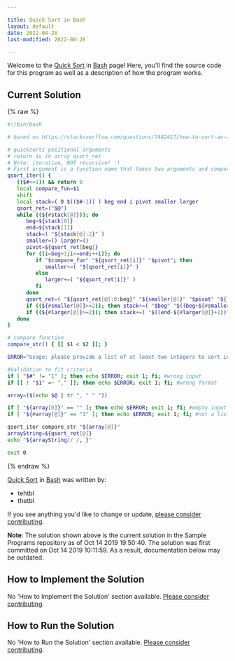 ```yaml
---

title: Quick Sort in Bash
layout: default
date: 2022-04-28
last-modified: 2022-08-28

---
```


Welcome to the [Quick Sort](https://sampleprograms.io/projects/quick-sort) in [Bash](https://sampleprograms.io/languages/bash) page! Here, you'll find the source code for this program as well as a description of how the program works.

## Current Solution

{% raw %}

```bash
#!/bin/bash

# based on https://stackoverflow.com/questions/7442417/how-to-sort-an-array-in-bash

# quicksorts positional arguments
# return is in array qsort_ret
# Note: iterative, NOT recursive! :)
# First argument is a function name that takes two arguments and compares them
qsort_iter() {
   (($#<=1)) && return 0
   local compare_fun=$1
   shift
   local stack=( 0 $(($#-1)) ) beg end i pivot smaller larger
   qsort_ret=("$@")
   while ((${#stack[@]})); do
      beg=${stack[0]}
      end=${stack[1]}
      stack=( "${stack[@]:2}" )
      smaller=() larger=()
      pivot=${qsort_ret[beg]}
      for ((i=beg+1;i<=end;++i)); do
         if "$compare_fun" "${qsort_ret[i]}" "$pivot"; then
            smaller+=( "${qsort_ret[i]}" )
         else
            larger+=( "${qsort_ret[i]}" )
         fi
      done
      qsort_ret=( "${qsort_ret[@]:0:beg}" "${smaller[@]}" "$pivot" "${larger[@]}" "${qsort_ret[@]:end+1}" )
      if ((${#smaller[@]}>=2)); then stack+=( "$beg" "$((beg+${#smaller[@]}-1))" ); fi
      if ((${#larger[@]}>=2)); then stack+=( "$((end-${#larger[@]}+1))" "$end" ); fi
   done
}

# compare function
compare_str() { [[ $1 < $2 ]]; }

ERROR="Usage: please provide a list of at least two integers to sort in the format \"1, 2, 3, 4, 5\""

#Validation to fit criteria
if [ "$#" != "1" ]; then echo $ERROR; exit 1; fi; #wrong input
if [[ ! "$1" =~ "," ]]; then echo $ERROR; exit 1; fi; #wrong format

array=($(echo $@ | tr ", " " "))

if [ "${array[0]}" == "" ]; then echo $ERROR; exit 1; fi; #empty input
if [ "${#array[@]}" == "1" ]; then echo $ERROR; exit 1; fi; #not a list

qsort_iter compare_str "${array[@]}"
arrayString=${qsort_ret[@]}
echo "${arrayString// /, }"

exit 0
```

{% endraw %}

[Quick Sort](https://sampleprograms.io/projects/quick-sort) in [Bash](https://sampleprograms.io/languages/bash) was written by:

- tehtbl
- thetbl

If you see anything you'd like to change or update, [please consider contributing](https://github.com/TheRenegadeCoder/sample-programs).

**Note**: The solution shown above is the current solution in the Sample Programs repository as of Oct 14 2019 19:50:40. The solution was first committed on Oct 14 2019 10:11:59. As a result, documentation below may be outdated.

## How to Implement the Solution

No 'How to Implement the Solution' section available. [Please consider contributing](https://github.com/TheRenegadeCoder/sample-programs-website).

## How to Run the Solution

No 'How to Run the Solution' section available. [Please consider contributing](https://github.com/TheRenegadeCoder/sample-programs-website).